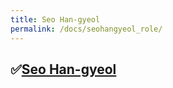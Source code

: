 ```yaml
---
title: Seo Han-gyeol
permalink: /docs/seohangyeol_role/
---
```

## &#9989;[Seo Han-gyeol](https://github.com/Seo-han-gyeol)<br><br>
